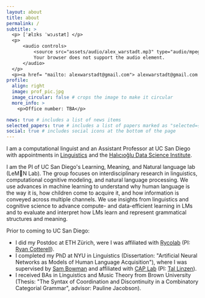 ```yaml
---
layout: about
title: about
permalink: /
subtitle: >
  <p> [ˈælɪks ˈwɔɹstæt] </p>
  <p>
      <audio controls>
          <source src="assets/audio/alex_warstadt.mp3" type="audio/mpeg">
          Your browser does not support the audio element.
      </audio>
  </p>
  <p><a href= "mailto: alexwarstadt@gmail.com"> alexwarstadt@gmail.com </a></p>
profile:
  align: right
  image: prof_pic.jpg
  image_circular: false # crops the image to make it circular
  more_info: >
    <p>Office number: TBA</p>

news: true # includes a list of news items
selected_papers: true # includes a list of papers marked as "selected={true}"
social: true # includes social icons at the bottom of the page
---
```


I am a computational linguist and an Assistant Professor at UC San Diego 
with appointments in [Linguistics](https://linguistics.ucsd.edu/) 
and the [Halıcıoğlu Data Science Institute](https://datascience.ucsd.edu/).

I am the PI of UC San Diego's Learning, Meaning, and Natural language lab (LeM🍋N Lab).
The group focuses on interdisciplinary research in linguistics, computational cognitive modeling, and natural language processing.
We use advances in machine learning to understand why human language is the way it is, 
how children come to acquire it, and how information is conveyed across multiple channels. 
We use insights from linguistics and cognitive science to advance compute- and data-efficient learning in LMs 
and to evaluate and interpret how LMs learn and represent grammatical structures and meaning.

Prior to coming to UC San Diego:
- I did my Postdoc at ETH Zürich, were I was affiliated with [Rycolab](https://rycolab.io/) (PI: [Ryan Cotterell](https://rycolab.io/authors/ryan/)).
- I completed my PhD at NYU in Linguistics (Dissertation: "Artificial Neural Networks as Models of Human Language Acquisition"), 
where I was supervised by [Sam Bowman](https://sleepinyourhat.github.io/) 
and affiliated with [CAP Lab](https://caplabnyu.github.io/) (PI: [Tal Linzen](https://tallinzen.net/)).
- I received BAs in Linguistics and Music Theory from Brown University (Thesis: "The Syntax of Coordination and Discontinuity in a Combinatory Categorial Grammar", advisor: Pauline Jacobson).
